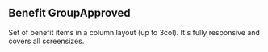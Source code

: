  <h2>Benefit Group<span class="status approved">Approved</span></h2>

Set of benefit items in a column layout (up to 3col). It's fully responsive and covers all screensizes.
